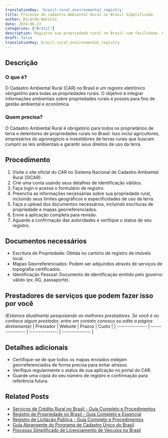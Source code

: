 ```yaml
---
translationKey: 'brazil-rural_environmental_registry'
title: Processo de Cadastro Ambiental Rural no Brasil Simplificado
author: Ricardo Batista
date: 2024-06-23
categories: ["Brazil"]
description: Registre sua propriedade rural no Brasil com facilidade. Garanta conformidade ambiental seguindo nosso guia detalhado.
draft: false
translationKey: brazil-rural_environmental_registry
---
```


## Descrição
### O que é?
O Cadastro Ambiental Rural (CAR) no Brasil é um registro eletrônico obrigatório para todas as propriedades rurais. O objetivo é integrar informações ambientais sobre propriedades rurais e posses para fins de gestão ambiental e econômica.

### Quem precisa?
O Cadastro Ambiental Rural é obrigatório para todos os proprietários de terra e detentores de propriedades rurais no Brasil. Isso inclui agricultores, empresários do agronegócio e investidores de terras rurais que buscam cumprir as leis ambientais e garantir seus direitos de uso da terra.

## Procedimento

1. Visite o site oficial do CAR no Sistema Nacional de Cadastro Ambiental Rural (SICAR).
2. Crie uma conta usando seus detalhes de identificação válidos.
3. Faça login e acesse o formulário de registro.
4. Preencha as informações necessárias sobre sua propriedade rural, incluindo seus limites geográficos e especificidades de uso da terra.
5. Faça o upload dos documentos necessários, incluindo escrituras de propriedade e mapas georreferenciados.
6. Envie a aplicação completa para revisão.
7. Aguarde a confirmação das autoridades e verifique o status de seu registro.

## Documentos necessários

- Escritura de Propriedade: Obtida no cartório de registro de imóveis local.
- Mapas Georreferenciados: Podem ser adquiridos através de serviços de topografia certificados.
- Identificação Pessoal: Documento de identificação emitido pelo governo válido (ex: RG, passaporte).

## Prestadores de serviços que podem fazer isso por você
_(Estamos atualmente pesquisando os melhores prestadores. Se você é ou conhece algum prestador, entre em contato conosco ou edite a página diretamente)_
| Prestador        |     Website     |     Prazos    |       Custo      |
| --------------- | --------------- |  :-------------: | :-------------: |

## Detalhes adicionais

- Certifique-se de que todos os mapas enviados estejam georreferenciados de forma precisa para evitar atrasos.
- Verifique regularmente o status de sua aplicação no portal do CAR.
- Guarde uma cópia do seu número de registro e confirmação para referência futura.
## Related Posts

- [Serviços de Crédito Rural no Brasil - Guia Completo e Procedimentos](https://tramitit.com/pt/guides/brazil/solicitação_de_crédito_rural/)
- [Registro de Propriedade no Brasil - Guia Completo e Essencial](https://tramitit.com/pt/guides/brazil/registro_de_imóveis/)
- [Registro de Licitação Pública - Guia Completo e Procedimentos](https://tramitit.com/pt/guides/brazil/inscrição_em_concursos_públicos/)
- [Guia Abrangente do Programa de Cadastro Único do Brasil](https://tramitit.com/pt/guides/brazil/cadastro_único/)
- [Processo Simplificado de Licenciamento de Veículos no Brasil](https://tramitit.com/pt/guides/brazil/licenciamento_de_veículo/)